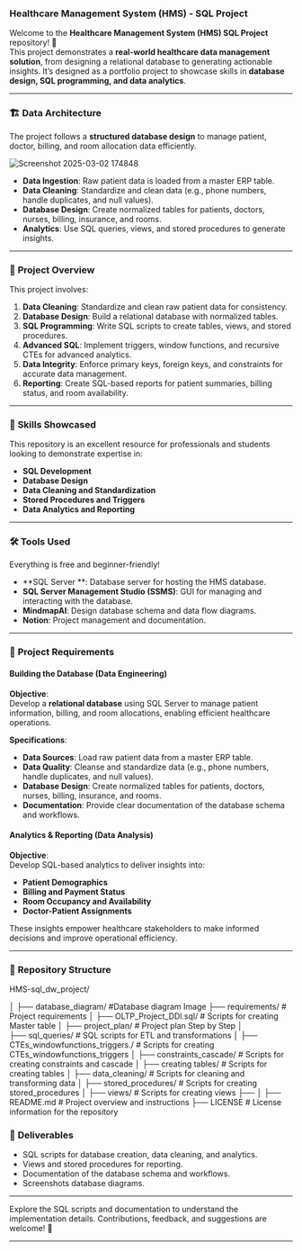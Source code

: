### Healthcare Management System (HMS) - SQL Project  
Welcome to the **Healthcare Management System (HMS) SQL Project** repository! 🏥  
This project demonstrates a **real-world healthcare data management solution**, from designing a relational database to generating actionable insights. It’s designed as a portfolio project to showcase skills in **database design, SQL programming, and data analytics**.  

---

### 🏗️ **Data Architecture**  
The project follows a **structured database design** to manage patient, doctor, billing, and room allocation data efficiently.  

![Screenshot 2025-03-02 174848](https://github.com/user-attachments/assets/3eeba934-1584-4644-bdd3-d79ed1b2cc3b)




- **Data Ingestion**: Raw patient data is loaded from a master ERP table.  
- **Data Cleaning**: Standardize and clean data (e.g., phone numbers, handle duplicates, and null values).  
- **Database Design**: Create normalized tables for patients, doctors, nurses, billing, insurance, and rooms.  
- **Analytics**: Use SQL queries, views, and stored procedures to generate insights.  

---

### 📖 **Project Overview**  
This project involves:  

1. **Data Cleaning**: Standardize and clean raw patient data for consistency.  
2. **Database Design**: Build a relational database with normalized tables.  
3. **SQL Programming**: Write SQL scripts to create tables, views, and stored procedures.  
4. **Advanced SQL**: Implement triggers, window functions, and recursive CTEs for advanced analytics.  
5. **Data Integrity**: Enforce primary keys, foreign keys, and constraints for accurate data management.  
6. **Reporting**: Create SQL-based reports for patient summaries, billing status, and room availability.  

---

### 🎯 **Skills Showcased**  
This repository is an excellent resource for professionals and students looking to demonstrate expertise in:  

- **SQL Development**  
- **Database Design**  
- **Data Cleaning and Standardization**  
- **Stored Procedures and Triggers**  
- **Data Analytics and Reporting**  

---

### 🛠️ **Tools Used**  
Everything is free and beginner-friendly!  

- **SQL Server **: Database server for hosting the HMS database.  
- **SQL Server Management Studio (SSMS)**: GUI for managing and interacting with the database.    
- **MindmapAI**: Design database schema and data flow diagrams.  
- **Notion**: Project management and documentation.  

---

### 🚀 **Project Requirements**  

#### **Building the Database (Data Engineering)**  
**Objective**:  
Develop a **relational database** using SQL Server to manage patient information, billing, and room allocations, enabling efficient healthcare operations.  

**Specifications**:  
- **Data Sources**: Load raw patient data from a master ERP table.  
- **Data Quality**: Cleanse and standardize data (e.g., phone numbers, handle duplicates, and null values).  
- **Database Design**: Create normalized tables for patients, doctors, nurses, billing, insurance, and rooms.  
- **Documentation**: Provide clear documentation of the database schema and workflows.  

#### **Analytics & Reporting (Data Analysis)**  
**Objective**:  
Develop SQL-based analytics to deliver insights into:  
- **Patient Demographics**  
- **Billing and Payment Status**  
- **Room Occupancy and Availability**  
- **Doctor-Patient Assignments**  

These insights empower healthcare stakeholders to make informed decisions and improve operational efficiency.  

---

### 📂 **Repository Structure**  
 
HMS-sql_dw_project/

│
├── database_diagram/                               #Database diagram Image
├── requirements/                            # Project requirements
│   ├── OLTP_Project_DDl.sql/                # Scripts for creating Master table
│   ├── project_plan/                        # Project plan Step by Step 
│  
├── sql_queries/                             # SQL scripts for ETL and transformations
│   ├── CTEs_windowfunctions_triggers./      # Scripts for creating CTEs_windowfunctions_triggers
│   ├── constraints_cascade/                 # Scripts for creating constraints and cascade
│   ├── creating tables/                     # Scripts for creating tables
│   ├── data_cleaning/                       # Scripts for cleaning and transforming data
│   ├── stored_procedures/                   # Scripts for creating stored_procedures
│   ├── views/                               # Scripts for creating views
├── 
│
├── README.md                           # Project overview and instructions
├── LICENSE                             # License information for the repository



### 📄 **Deliverables**  
- SQL scripts for database creation, data cleaning, and analytics.  
- Views and stored procedures for reporting.  
- Documentation of the database schema and workflows.  
- Screenshots database diagrams.  

---

Explore the SQL scripts and documentation to understand the implementation details. Contributions, feedback, and suggestions are welcome! 🚀  

--- 
